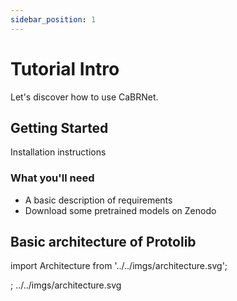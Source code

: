 ```yaml
---
sidebar_position: 1
---
```


# Tutorial Intro

Let's discover how to use CaBRNet.

## Getting Started

Installation instructions


### What you'll need

- A basic description of requirements
- Download some pretrained models on Zenodo

## Basic architecture of Protolib


import Architecture from '../../imgs/architecture.svg';

<Architecture />;
../../imgs/architecture.svg
